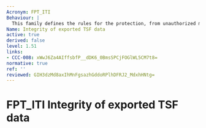 ```yaml
---
Acronym: FPT_ITI
Behaviour: |
  This family defines the rules for the protection, from unauthorized modification, of TSF data during transmission between the TSF and another trusted IT product.
Name: Integrity of exported TSF data
active: true
derived: false
level: 1.51
links:
- CCC-008: xWwJ6Za4AIffsbfP__dDK6_0BmsSPCjFOGlWL5CM7t8=
normative: true
ref: ''
reviewed: GIH3dzMd8axIhMnFgsazhGddoRPlhDFRJ2_MdxhHNtg=
---
```


# FPT_ITI Integrity of exported TSF data